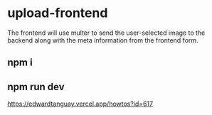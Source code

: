 # upload-frontend
The frontend will use multer to send the user-selected image to the backend along with the meta information from the frontend form.
## npm i
## npm run dev

https://edwardtanguay.vercel.app/howtos?id=617
